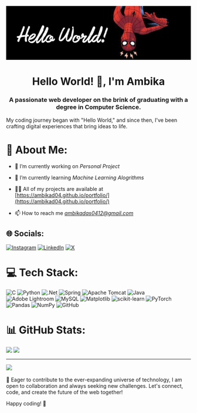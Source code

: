 <img src=https://github.com/ambikad04/ambikad04/blob/main/github%20.jpg>
<h1 align="center">Hello World! 👋, I'm Ambika</h1>
<h3 align="center">A passionate web developer on the brink of graduating with a degree in Computer Science.</h3>
My coding journey began with "Hello World," and since then, I've been crafting digital experiences that bring ideas to life.

# 💫 About Me:

- 🔭 I’m currently working on *Personal Project*

- 🌱 I’m currently learning *Machine Learning Alogrithms*

- 👨‍💻 All of my projects are available at [https://ambikad04.github.io/portfolio/](https://ambikad04.github.io/portfolio/)

- 📫 How to reach me *ambikadas0412@gmail.com*

## 🌐 Socials:
[![Instagram](https://img.shields.io/badge/Instagram-%23E4405F.svg?logo=Instagram&logoColor=white)](https://instagram.com/printf.engineer) [![LinkedIn](https://img.shields.io/badge/LinkedIn-%230077B5.svg?logo=linkedin&logoColor=white)](https://linkedin.com/in/ambikad04) [![X](https://img.shields.io/badge/X-black.svg?logo=X&logoColor=white)](https://x.com/ambikad04) 

# 💻 Tech Stack:
![C](https://img.shields.io/badge/c-%2300599C.svg?style=for-the-badge&logo=c&logoColor=white) ![Python](https://img.shields.io/badge/python-3670A0?style=for-the-badge&logo=python&logoColor=ffdd54) ![.Net](https://img.shields.io/badge/.NET-5C2D91?style=for-the-badge&logo=.net&logoColor=white) ![Spring](https://img.shields.io/badge/spring-%236DB33F.svg?style=for-the-badge&logo=spring&logoColor=white) ![Apache Tomcat](https://img.shields.io/badge/apache%20tomcat-%23F8DC75.svg?style=for-the-badge&logo=apache-tomcat&logoColor=black) ![Java](https://img.shields.io/badge/java-%23ED8B00.svg?style=for-the-badge&logo=openjdk&logoColor=white) ![Adobe Lightroom](https://img.shields.io/badge/Adobe%20Lightroom-31A8FF.svg?style=for-the-badge&logo=Adobe%20Lightroom&logoColor=white) ![MySQL](https://img.shields.io/badge/mysql-4479A1.svg?style=for-the-badge&logo=mysql&logoColor=white) ![Matplotlib](https://img.shields.io/badge/Matplotlib-%23ffffff.svg?style=for-the-badge&logo=Matplotlib&logoColor=black) ![scikit-learn](https://img.shields.io/badge/scikit--learn-%23F7931E.svg?style=for-the-badge&logo=scikit-learn&logoColor=white) ![PyTorch](https://img.shields.io/badge/PyTorch-%23EE4C2C.svg?style=for-the-badge&logo=PyTorch&logoColor=white) ![Pandas](https://img.shields.io/badge/pandas-%23150458.svg?style=for-the-badge&logo=pandas&logoColor=white) ![NumPy](https://img.shields.io/badge/numpy-%23013243.svg?style=for-the-badge&logo=numpy&logoColor=white) ![GitHub](https://img.shields.io/badge/github-%23121011.svg?style=for-the-badge&logo=github&logoColor=white)
# 📊 GitHub Stats:
![](https://github-readme-stats.vercel.app/api?username=ambikad04&theme=dark&hide_border=false&include_all_commits=true&count_private=true)
![](https://github-readme-stats.vercel.app/api/top-langs/?username=ambikad04&theme=dark&hide_border=false&include_all_commits=true&count_private=true&layout=compact)

---
[![](https://visitcount.itsvg.in/api?id=ambikad04&icon=0&color=0)](https://visitcount.itsvg.in)

<!-- Proudly created with GPRM ( https://gprm.itsvg.in ) -->



<p>
🚀 Eager to contribute to the ever-expanding universe of technology, I am open to collaboration and always seeking new challenges. Let's connect, code, and create the future of the web together!

Happy coding! 🚧
</p>

